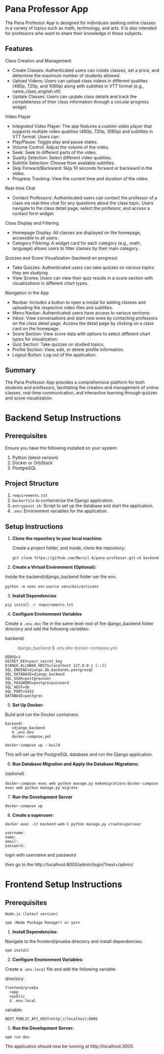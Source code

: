 # Pana Professor App

The Pana Professor App is designed for individuals seeking online classes in a variety of topics such as math, technology, and arts. It is also intended for professors who want to share their knowledge in these subjects.

## Features

Class Creation and Management

- Create Classes: Authenticated users can create classes, set a price, and determine the maximum number of students allowed.
- Upload Videos: Users can upload class videos in different qualities (480p, 720p, and 1080p) along with subtitles in VTT format (e.g., name_class_english.vtt)
- Update Classes: Users can update class details and track the completeness of their class information through a circular progress widget.
   
Video Player

- Integrated Video Player: The app features a custom video player that supports multiple video qualities (480p, 720p, 1080p) and subtitles in VTT format. Users can:
- Play/Pause: Toggle play and pause states.
- Volume Control: Adjust the volume of the video.
- Seek: Seek to different parts of the video.
- Quality Selection: Select different video qualities.
- Subtitle Selection: Choose from available subtitles.
- Skip Forward/Backward: Skip 10 seconds forward or backward in the video.
- Progress Tracking: View the current time and duration of the video.

Real-time Chat

- Contact Professors: Authenticated users can contact the professor of a class via real-time chat for any questions about the class topic. Users navigate to the class detail page, select the professor, and access a contact form widget.


Class Display and Filtering

- Homepage Display: All classes are displayed on the homepage, accessible to all users.
- Category Filtering: A widget card for each category (e.g., math, language) allows users to filter classes by their main category.


Quizzes and Score Visualization (backend on progress)

- Take Quizzes: Authenticated users can take quizzes on various topics they are studying.
- View Scores: Users can view their quiz results in a score section with visualizations in different chart types.


Navigation in the App

- Navbar: Includes a button to open a modal for adding classes and uploading the respective video files and subtitles.
- Menu Navbar: Authenticated users have access to various sections:
- Inbox: View conversations and start new ones by contacting professors on the class detail page. Access the detail page by clicking on a class card on the homepage.
- Score Section: View score data with options to select different chart types for visualization.
- Quiz Section: Take quizzes on studied topics.
- Profile Section: View, edit, or delete profile information.
- Logout Button: Log out of the application.


## Summary

The Pana Professor App provides a comprehensive platform for both students and professors, facilitating the creation and management of online classes, real-time communication, and interactive learning through quizzes and score visualization.

# Backend Setup Instructions

## Prerequisites

Ensure you have the following installed on your system:

1. Python (latest version)
2. Docker or OrbStack
3. PostgreSQL

## Project Structure

1. `requirements.txt`
2. `Dockerfile` to containerize the Django application.
3. `entrypoint.sh`: Script to set up the database and start the application.
4. `.env`: Environment variables for the application.

## Setup Instructions

1. **Clone the repository to your local machine:**

   Create a project folder, and inside, clone the repository:

  
   `git clone https://github.com/Narsil-A/pana-professor.git`
   `cd backend`


2. **Create a Virtual Environment (Optional):**

Inside the backend/django_backend folder ser the env. 

`python -m venv env`
`source venv/bin/activate`



3. **Install Dependencies**

`pip install -r requirements.txt`


4. **Configure Environment Variables**

Create a `.env.dev` file in the same level root of the django_backend folder directory and add the following variables:

backend/
   >django_backend
   $ .env.dev
   docker-compose.yml 


```
DEBUG=1
SECRET_KEY=your_secret_key
DJANGO_ALLOWED_HOSTS=localhost 127.0.0.1 [::1]
SQL_ENGINE=django.db.backends.postgresql
SQL_DATABASE=django_backend
SQL_USER=postgresuser
SQL_PASSWORD=postgrespassword
SQL_HOST=db
SQL_PORT=5432
DATABASE=postgres
```


5. **Set Up Docker:**

Build and run the Docker containers:

```
backend/
   >django_backend
   $ .env.dev
   docker-compose.yml 
```

`docker-compose up --build`

This will set up the PostgreSQL database and run the Django application.


6. **Run Database Migration and Apply the Database Migrations:**

(optional)

`docker-compose exec web python manage.py makemigrations`
`docker-compose exec web python manage.py migrate`

7. **Run the Development Server**

`docker-compose up`

8. **Create a superuser:**

`docker exec -it backend-web-1 python manage.py createsuperuser`

```
username:
name:
email:
password:
```

login with username and password

then go to the http://localhost:8000/admin/login/?next=/admin/ 


# Frontend Setup Instructions

## Prerequisites

`Node.js (latest version)`

`npm (Node Package Manager) or yarn`

1. **Install Dependencies:**

Navigate to the frontend/prueba directory and install dependencies:

`npm install`

2. **Configure Environment Variables:**

Create a `.env.local` file and add the following variable:

directory:

```
frontend/prueba
  >app
  >public
  $ .env.local

```

variable:

`NEXT_PUBLIC_API_HOST=http://localhost:8000`

3. **Run the Development Server:**

`npm run dev`

The application should now be running at http://localhost:3000. 